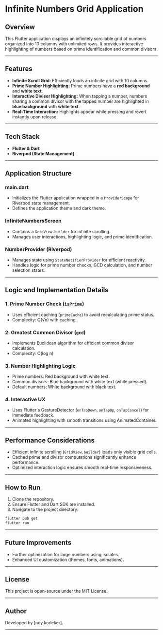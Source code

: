 # Infinite Numbers Grid Application

## Overview
This Flutter application displays an infinitely scrollable grid of numbers organized into 10 columns with unlimited rows. It provides interactive highlighting of numbers based on prime identification and common divisors.

---

## Features
- **Infinite Scroll Grid:** Efficiently loads an infinite grid with 10 columns.
- **Prime Number Highlighting:** Prime numbers have a **red background** and **white text**.
- **Interactive Divisor Highlighting:** When tapping a number, numbers sharing a common divisor with the tapped number are highlighted in **blue background** with **white text**.
- **Real-Time Interaction:** Highlights appear while pressing and revert instantly upon release.

---

## Tech Stack
- **Flutter & Dart**
- **Riverpod (State Management)**

---

## Application Structure

### main.dart
- Initializes the Flutter application wrapped in a `ProviderScope` for Riverpod state management.
- Defines the application theme and dark theme.

### InfiniteNumbersScreen
- Contains a `GridView.builder` for infinite scrolling.
- Manages user interactions, highlighting logic, and prime identification.

### NumberProvider (Riverpod)
- Manages state using `StateNotifierProvider` for efficient reactivity.
- Handles logic for prime number checks, GCD calculation, and number selection states.

---

## Logic and Implementation Details

### 1. Prime Number Check (`isPrime`)
- Uses efficient caching (`primeCache`) to avoid recalculating prime status.
- Complexity: O(√n) with caching.

### 2. Greatest Common Divisor (`gcd`)
- Implements Euclidean algorithm for efficient common divisor calculation.
- Complexity: O(log n)

### 3. Number Highlighting Logic
- Prime numbers: Red background with white text.
- Common divisors: Blue background with white text (while pressed).
- Default numbers: White background with black text.

### 4. Interactive UX
- Uses Flutter's GestureDetector (`onTapDown`, `onTapUp`, `onTapCancel`) for immediate feedback.
- Animated highlighting with smooth transitions using AnimatedContainer.

---

## Performance Considerations
- Efficient infinite scrolling (`GridView.builder`) loads only visible grid cells.
- Cached prime and divisor computations significantly enhance performance.
- Optimized interaction logic ensures smooth real-time responsiveness.

---

## How to Run
1. Clone the repository.
2. Ensure Flutter and Dart SDK are installed.
3. Navigate to the project directory:
```bash
flutter pub get
flutter run
```

---

## Future Improvements
- Further optimization for large numbers using isolates.
- Enhanced UI customization (themes, fonts, animations).

---

## License
This project is open-source under the MIT License.

---

## Author
Developed by [noy korleker].

---

